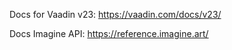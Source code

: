 Docs for Vaadin v23:
https://vaadin.com/docs/v23/

Docs Imagine API:
https://reference.imagine.art/
